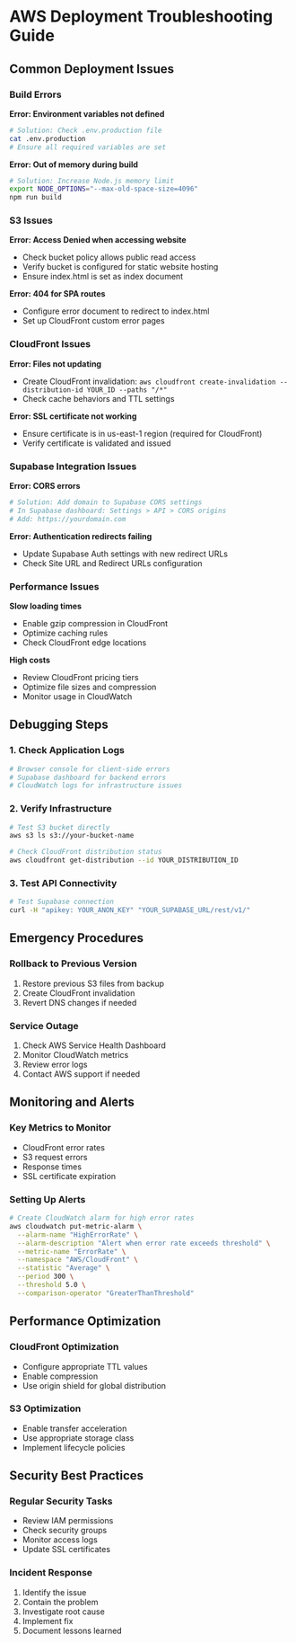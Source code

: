
# AWS Deployment Troubleshooting Guide

## Common Deployment Issues

### Build Errors

**Error: Environment variables not defined**
```bash
# Solution: Check .env.production file
cat .env.production
# Ensure all required variables are set
```

**Error: Out of memory during build**
```bash
# Solution: Increase Node.js memory limit
export NODE_OPTIONS="--max-old-space-size=4096"
npm run build
```

### S3 Issues

**Error: Access Denied when accessing website**
- Check bucket policy allows public read access
- Verify bucket is configured for static website hosting
- Ensure index.html is set as index document

**Error: 404 for SPA routes**
- Configure error document to redirect to index.html
- Set up CloudFront custom error pages

### CloudFront Issues

**Error: Files not updating**
- Create CloudFront invalidation: `aws cloudfront create-invalidation --distribution-id YOUR_ID --paths "/*"`
- Check cache behaviors and TTL settings

**Error: SSL certificate not working**
- Ensure certificate is in us-east-1 region (required for CloudFront)
- Verify certificate is validated and issued

### Supabase Integration Issues

**Error: CORS errors**
```bash
# Solution: Add domain to Supabase CORS settings
# In Supabase dashboard: Settings > API > CORS origins
# Add: https://yourdomain.com
```

**Error: Authentication redirects failing**
- Update Supabase Auth settings with new redirect URLs
- Check Site URL and Redirect URLs configuration

### Performance Issues

**Slow loading times**
- Enable gzip compression in CloudFront
- Optimize caching rules
- Check CloudFront edge locations

**High costs**
- Review CloudFront pricing tiers
- Optimize file sizes and compression
- Monitor usage in CloudWatch

## Debugging Steps

### 1. Check Application Logs
```bash
# Browser console for client-side errors
# Supabase dashboard for backend errors
# CloudWatch logs for infrastructure issues
```

### 2. Verify Infrastructure
```bash
# Test S3 bucket directly
aws s3 ls s3://your-bucket-name

# Check CloudFront distribution status
aws cloudfront get-distribution --id YOUR_DISTRIBUTION_ID
```

### 3. Test API Connectivity
```bash
# Test Supabase connection
curl -H "apikey: YOUR_ANON_KEY" "YOUR_SUPABASE_URL/rest/v1/"
```

## Emergency Procedures

### Rollback to Previous Version
1. Restore previous S3 files from backup
2. Create CloudFront invalidation
3. Revert DNS changes if needed

### Service Outage
1. Check AWS Service Health Dashboard
2. Monitor CloudWatch metrics
3. Review error logs
4. Contact AWS support if needed

## Monitoring and Alerts

### Key Metrics to Monitor
- CloudFront error rates
- S3 request errors
- Response times
- SSL certificate expiration

### Setting Up Alerts
```bash
# Create CloudWatch alarm for high error rates
aws cloudwatch put-metric-alarm \
  --alarm-name "HighErrorRate" \
  --alarm-description "Alert when error rate exceeds threshold" \
  --metric-name "ErrorRate" \
  --namespace "AWS/CloudFront" \
  --statistic "Average" \
  --period 300 \
  --threshold 5.0 \
  --comparison-operator "GreaterThanThreshold"
```

## Performance Optimization

### CloudFront Optimization
- Configure appropriate TTL values
- Enable compression
- Use origin shield for global distribution

### S3 Optimization
- Enable transfer acceleration
- Use appropriate storage class
- Implement lifecycle policies

## Security Best Practices

### Regular Security Tasks
- Review IAM permissions
- Check security groups
- Monitor access logs
- Update SSL certificates

### Incident Response
1. Identify the issue
2. Contain the problem
3. Investigate root cause
4. Implement fix
5. Document lessons learned
